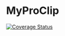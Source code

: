 # MyProClip

[![Coverage Status](https://coveralls.io/repos/github/MyloRongen/MyProClipApi/badge.svg)](https://coveralls.io/github/MyloRongen/MyProClipApi)
